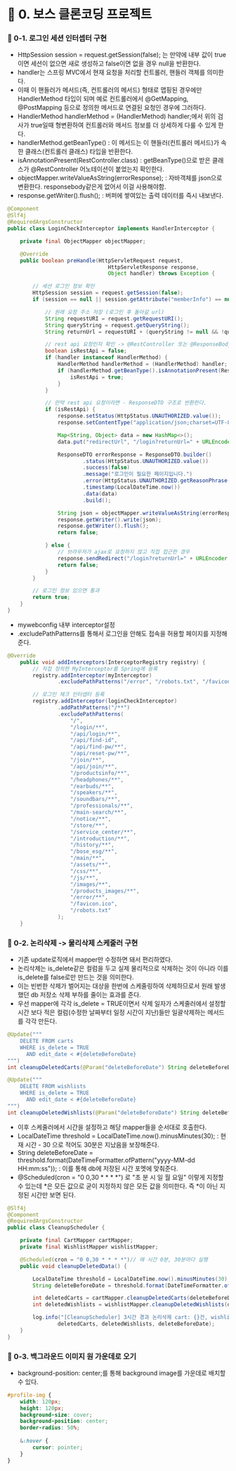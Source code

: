 # 📌 0. 보스 클론코딩 프로젝트
### 📌 0-1. 로그인 세션 인터셉터 구현
- HttpSession session = request.getSession(false); 는 만약에 내부 값이 true이면 세션이 없으면 새로 생성하고 false이면 없을 경우 null을 반환한다.
- handler는 스프링 MVC에서 현재 요청을 처리할 컨트롤러, 핸들러 객체를 의미한다. 
- 이때 이 핸들러가 메서드(즉, 컨트롤러의 메서드) 형태로 맵핑된 경우에만 HandlerMethod 타입이 되며 예로 컨트롤러에서 @GetMapping, @PostMapping 등으로 정의한 메서드로 연결된 요청인 경우에 그러하다.
- HandlerMethod handlerMethod = (HandlerMethod) handler;에서 위의 검사가 true일때 형변환하여 컨트롤러와 메서드 정보를 더 상세하게 다룰 수 있게 한다.
- handlerMethod.getBeanType() : 이 메서드는 이 핸들러(컨트롤러 메서드)가 속한 클래스(컨트롤러 클래스) 타입을 반환한다.
- isAnnotationPresent(RestController.class) : getBeanType()으로 받은 클래스가 @RestController 어노테이션이 붙었는지 확인한다.
- objectMapper.writeValueAsString(errorResponse); : 자바객체를 json으로 변환한다. responsebody같은게 없어서 이걸 사용해야함.
- response.getWriter().flush(); : 버퍼에 쌓여있는 출력 데이터를 즉시 내보낸다.
```java
@Component
@Slf4j
@RequiredArgsConstructor
public class LoginCheckInterceptor implements HandlerInterceptor {

    private final ObjectMapper objectMapper;

    @Override
    public boolean preHandle(HttpServletRequest request,
                                HttpServletResponse response,
                                Object handler) throws Exception {

        // 세션 로그인 정보 확인
        HttpSession session = request.getSession(false);
        if (session == null || session.getAttribute("memberInfo") == null) {

            // 원래 요청 주소 저장 (로그인 후 돌아갈 url)
            String requestURI = request.getRequestURI();
            String queryString = request.getQueryString();
            String returnUrl = requestURI + (queryString != null && !queryString.isEmpty() ? "?" + queryString : "");

            // rest api 요청인지 확인 -> @RestController 또는 @ResponseBody 어노테이션이 있는지 확인
            boolean isRestApi = false;
            if (handler instanceof HandlerMethod) {
                HandlerMethod handlerMethod = (HandlerMethod) handler;
                if (handlerMethod.getBeanType().isAnnotationPresent(RestController.class)) {
                    isRestApi = true;
                }
            }

            // 만약 rest api 요청이라면 - ResponseDTO 구조로 반환한다.
            if (isRestApi) {
                response.setStatus(HttpStatus.UNAUTHORIZED.value());
                response.setContentType("application/json;charset=UTF-8");

                Map<String, Object> data = new HashMap<>();
                data.put("redirectUrl", "/login?returnUrl=" + URLEncoder.encode(returnUrl, "UTF-8"));

                ResponseDTO errorResponse = ResponseDTO.builder()
                        .status(HttpStatus.UNAUTHORIZED.value())
                        .success(false)
                        .message("로그인이 필요한 페이지입니다.")
                        .error(HttpStatus.UNAUTHORIZED.getReasonPhrase())
                        .timestamp(LocalDateTime.now())
                        .data(data)
                        .build();

                String json = objectMapper.writeValueAsString(errorResponse);
                response.getWriter().write(json);
                response.getWriter().flush();
                return false;

            } else {
                // 브라우저가 ajax로 요청하지 않고 직접 접근한 경우
                response.sendRedirect("/login?returnUrl=" + URLEncoder.encode(returnUrl, "UTF-8"));
                return false;
            }
        }

        // 로그인 정보 있으면 통과
        return true;
    }
}
```
- mywebconfig 내부 interceptor설정
- .excludePathPatterns를 통해서 로그인을 안해도 접속을 허용할 페이지를 지정해준다.
```java
@Override
    public void addInterceptors(InterceptorRegistry registry) {
        // 직접 정의한 MyInterceptor를 Spring에 등록
        registry.addInterceptor(myInterceptor)
                .excludePathPatterns("/error", "/robots.txt", "/favicon.ico", "/assets/**");

        // 로그인 체크 인터셉터 등록
        registry.addInterceptor(loginCheckInterceptor)
                .addPathPatterns("/**")
                .excludePathPatterns(
                    "/",
                    "/login/**",
                    "/api/login/**",
                    "/api/find-id",
                    "/api/find-pw/**",
                    "/api/reset-pw/**",
                    "/join/**",
                    "/api/join/**",
                    "/productsinfo/**",
                    "/headphones/**",
                    "/earbuds/**",
                    "/speakers/**",
                    "/soundbars/**",
                    "/professionals/**",
                    "/main-search/**",
                    "/notice/**",
                    "/store/**",
                    "/service_center/**",
                    "/introduction/**",
                    "/history/**",
                    "/bose_esg/**",
                    "/main/**",
                    "/assets/**",
                    "/css/**",
                    "/js/**",
                    "/images/**", 
                    "/products_images/**",
                    "/error/**",
                    "/favicon.ico",
                    "/robots.txt"
                );
    }
```

### 📌 0-2. 논리삭제 -> 물리삭제 스케줄러 구현
- 기존 update로직에서 mapper만 수정하면 돼서 편리하였다. 
- 논리삭제는 is_delete같은 컬럼을 두고 실제 물리적으로 삭제하는 것이 아니라 이를 is_delete를 false로만 만드는 것을 의미한다.
- 이는 빈번한 삭제가 벌어지는 대상을 한번에 스케줄링하여 삭제하므로서 원래 발생했던 db 저장소 삭제 부하를 줄이는 효과를 준다.
- 우선 mapper에 각각 is_delete = TRUE이면서 삭제 일자가 스케줄러에서 설정할 시간 보다 적은 컬럼(수정한 날짜부터 일정 시간이 지난)들만 일괄삭제하는 메서드를 각각 만든다.
```java
@Update("""
    DELETE FROM carts
    WHERE is_delete = TRUE
      AND edit_date < #{deleteBeforeDate}
""")
int cleanupDeletedCarts(@Param("deleteBeforeDate") String deleteBeforeDate);

@Update("""
    DELETE FROM wishlists
    WHERE is_delete = TRUE
      AND edit_date < #{deleteBeforeDate}
""")
int cleanupDeletedWishlists(@Param("deleteBeforeDate") String deleteBeforeDate);
```
- 이후 스케줄러에서 시간을 설정하고 해당 mapper들을 순서대로 호출한다.
- LocalDateTime threshold = LocalDateTime.now().minusMinutes(30); : 현재 시간 - 30 으로 적어도 30분은 지났음을 보장해준다.
- String deleteBeforeDate = threshold.format(DateTimeFormatter.ofPattern("yyyy-MM-dd HH:mm:ss")); : 이를 통해 db에 저장된 시간 포멧에 맞춰준다.
- @Scheduled(cron = "0 0,30 * * * *") 로 "초 분 시 일 월 요일" 이렇게 지정할 수 있는데 *은 모든 값으로 굳이 지정하지 않은 모든 값을 의미한다. 즉 *이 아닌 지정된 시간만 보면 된다. 
```java
@Slf4j
@Component
@RequiredArgsConstructor
public class CleanupScheduler {

    private final CartMapper cartMapper;
    private final WishlistMapper wishlistMapper;

    @Scheduled(cron = "0 0,30 * * * *")// 매 시간 0분, 30분마다 실행
    public void cleanupDeletedData() {

        LocalDateTime threshold = LocalDateTime.now().minusMinutes(30); // 30분 이전의 데이터 삭제
        String deleteBeforeDate = threshold.format(DateTimeFormatter.ofPattern("yyyy-MM-dd HH:mm:ss"));

        int deletedCarts = cartMapper.cleanupDeletedCarts(deleteBeforeDate);
        int deletedWishlists = wishlistMapper.cleanupDeletedWishlists(deleteBeforeDate);

        log.info("[CleanupScheduler] 3시간 경과 논리삭제 cart: {}건, wishlist: {}건 물리삭제 완료 (기준일: {})",
                deletedCarts, deletedWishlists, deleteBeforeDate);
    }
}
```

### 📌 0-3. 백그라운드 이미지 원 가운데로 오기
- background-position: center;를 통해 background image를 가운데로 배치할 수 있다.
```css
#profile-img {
    width: 120px;
    height: 120px;
    background-size: cover;
    background-position: center;
    border-radius: 50%;
    
    &:hover {
        cursor: pointer;
    }
}
```